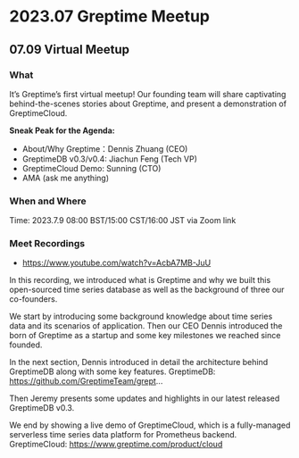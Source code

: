 # 2023.07 Greptime Meetup

## 07.09 Virtual Meetup

### What

It’s Greptime’s first virtual meetup! Our founding team will share captivating behind-the-scenes stories about Greptime, and present a demonstration of GreptimeCloud.

**Sneak Peak for the Agenda:**

- About/Why Greptime：Dennis Zhuang (CEO)
- GreptimeDB v0.3/v0.4: Jiachun Feng (Tech VP)
- GreptimeCloud Demo: Sunning (CTO)
- AMA (ask me anything)

### When and Where

Time: 2023.7.9 08:00 BST/15:00 CST/16:00 JST via Zoom link

### Meet Recordings

* https://www.youtube.com/watch?v=AcbA7MB-JuU

In this recording, we introduced what is Greptime and why we built this open-sourced time series database as well as the background of three our co-founders.

We start by introducing some background knowledge about time series data and its scenarios of application. Then our CEO Dennis introduced the born of Greptime as a startup and some key milestones we reached since founded. 

In the next section, Dennis introduced in detail the architecture behind GreptimeDB along with some key features. 
GreptimeDB: https://github.com/GreptimeTeam/grept...

Then Jeremy presents some updates and highlights in our latest released GreptimeDB v0.3. 

We end by showing a live demo of GreptimeCloud, which is a fully-managed serverless time series data platform for Prometheus backend. 
GreptimeCloud: https://www.greptime.com/product/cloud
